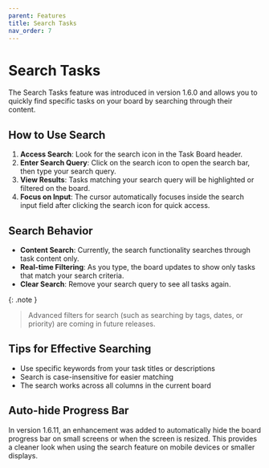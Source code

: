 ```yaml
---
parent: Features
title: Search Tasks
nav_order: 7
---
```


# Search Tasks

The Search Tasks feature was introduced in version 1.6.0 and allows you to quickly find specific tasks on your board by searching through their content.

## How to Use Search

1. **Access Search**: Look for the search icon in the Task Board header.
2. **Enter Search Query**: Click on the search icon to open the search bar, then type your search query.
3. **View Results**: Tasks matching your search query will be highlighted or filtered on the board.
4. **Focus on Input**: The cursor automatically focuses inside the search input field after clicking the search icon for quick access.

## Search Behavior

- **Content Search**: Currently, the search functionality searches through task content only.
- **Real-time Filtering**: As you type, the board updates to show only tasks that match your search criteria.
- **Clear Search**: Remove your search query to see all tasks again.

{: .note }
> Advanced filters for search (such as searching by tags, dates, or priority) are coming in future releases.

## Tips for Effective Searching

- Use specific keywords from your task titles or descriptions
- Search is case-insensitive for easier matching
- The search works across all columns in the current board

## Auto-hide Progress Bar

In version 1.6.11, an enhancement was added to automatically hide the board progress bar on small screens or when the screen is resized. This provides a cleaner look when using the search feature on mobile devices or smaller displays.
